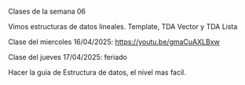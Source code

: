 Clases de la semana 06

Vimos estructuras de datos lineales. Template, TDA Vector y TDA Lista

Clase del miercoles 16/04/2025: https://youtu.be/gmaCuAXLBxw

Clase del jueves 17/04/2025: feriado

Hacer la guia de Estructura de datos, el nivel mas facil.



